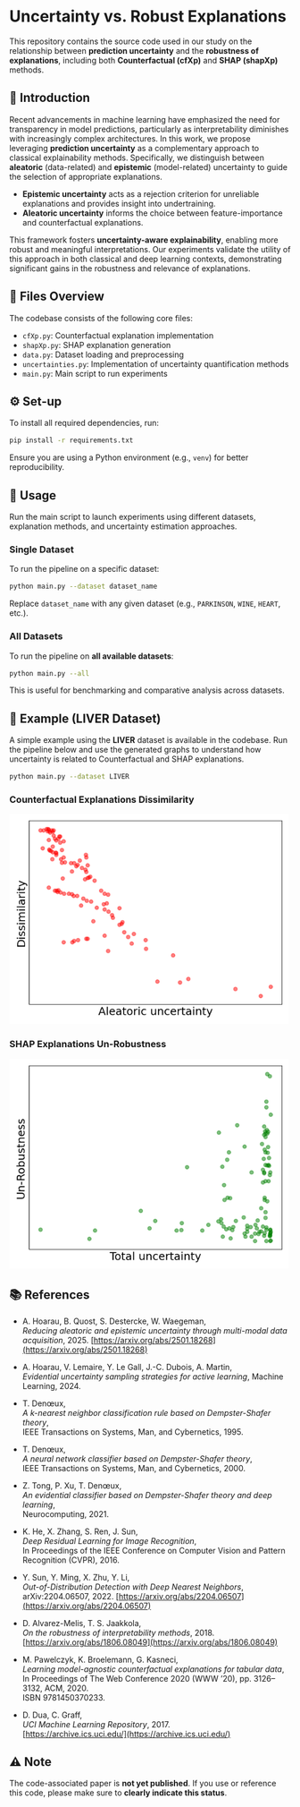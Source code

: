 # Uncertainty vs. Robust Explanations

This repository contains the source code used in our study on the relationship between **prediction uncertainty** and the **robustness of explanations**, including both **Counterfactual (cfXp)** and **SHAP (shapXp)** methods.

## 🧠 Introduction

Recent advancements in machine learning have emphasized the need for transparency in model predictions, particularly as interpretability diminishes with increasingly complex architectures. In this work, we propose leveraging **prediction uncertainty** as a complementary approach to classical explainability methods. Specifically, we distinguish between **aleatoric** (data-related) and **epistemic** (model-related) uncertainty to guide the selection of appropriate explanations.

- **Epistemic uncertainty** acts as a rejection criterion for unreliable explanations and provides insight into undertraining.
- **Aleatoric uncertainty** informs the choice between feature-importance and counterfactual explanations.

This framework fosters **uncertainty-aware explainability**, enabling more robust and meaningful interpretations. Our experiments validate the utility of this approach in both classical and deep learning contexts, demonstrating significant gains in the robustness and relevance of explanations.

## 📁 Files Overview

The codebase consists of the following core files:

- `cfXp.py`: Counterfactual explanation implementation  
- `shapXp.py`: SHAP explanation generation  
- `data.py`: Dataset loading and preprocessing  
- `uncertainties.py`: Implementation of uncertainty quantification methods  
- `main.py`: Main script to run experiments

## ⚙️ Set-up

To install all required dependencies, run:

```bash
pip install -r requirements.txt
```

Ensure you are using a Python environment (e.g., `venv`) for better reproducibility.

## 🚀 Usage

Run the main script to launch experiments using different datasets, explanation methods, and uncertainty estimation approaches.

### Single Dataset

To run the pipeline on a specific dataset:

```bash
python main.py --dataset dataset_name
```

Replace `dataset_name` with any given dataset (e.g., `PARKINSON`, `WINE`, `HEART`, etc.).

### All Datasets

To run the pipeline on **all available datasets**:

```bash
python main.py --all
```

This is useful for benchmarking and comparative analysis across datasets.

## 📌 Example (LIVER Dataset)

A simple example using the **LIVER** dataset is available in the codebase. Run the pipeline below and use the generated graphs to understand how uncertainty is related to Counterfactual and SHAP explanations.

```bash
python main.py --dataset LIVER
```
### Counterfactual Explanations Dissimilarity
<img src="figures/example/cf_liver_eknn.png" width="500" alt="Counterfactual" title="Counterfactual"/>

### SHAP Explanations Un-Robustness
<img src="figures/example/shap_liver_eknn.png" width="500" alt="SHAP" title="SHAP"/>

## 📚 References

- A. Hoarau, B. Quost, S. Destercke, W. Waegeman,  
  *Reducing aleatoric and epistemic uncertainty through multi-modal data acquisition*, 2025.
  [https://arxiv.org/abs/2501.18268](https://arxiv.org/abs/2501.18268)

- A. Hoarau, V. Lemaire, Y. Le Gall, J.-C. Dubois, A. Martin,  
  *Evidential uncertainty sampling strategies for active learning*, Machine Learning, 2024.

- T. Denœux,  
  *A k-nearest neighbor classification rule based on Dempster-Shafer theory*,  
  IEEE Transactions on Systems, Man, and Cybernetics, 1995.

- T. Denœux,  
  *A neural network classifier based on Dempster-Shafer theory*,  
  IEEE Transactions on Systems, Man, and Cybernetics, 2000.

- Z. Tong, P. Xu, T. Denœux,  
  *An evidential classifier based on Dempster-Shafer theory and deep learning*,  
  Neurocomputing, 2021.

- K. He, X. Zhang, S. Ren, J. Sun,  
  *Deep Residual Learning for Image Recognition*,  
  In Proceedings of the IEEE Conference on Computer Vision and Pattern Recognition (CVPR), 2016.

- Y. Sun, Y. Ming, X. Zhu, Y. Li,  
  *Out-of-Distribution Detection with Deep Nearest Neighbors*,  
  arXiv:2204.06507, 2022. [https://arxiv.org/abs/2204.06507](https://arxiv.org/abs/2204.06507)

- D. Alvarez-Melis, T. S. Jaakkola,  
  *On the robustness of interpretability methods*, 2018.  
  [https://arxiv.org/abs/1806.08049](https://arxiv.org/abs/1806.08049)

- M. Pawelczyk, K. Broelemann, G. Kasneci,  
  *Learning model-agnostic counterfactual explanations for tabular data*,  
  In Proceedings of The Web Conference 2020 (WWW ’20), pp. 3126–3132, ACM, 2020.  
  ISBN 9781450370233.

- D. Dua, C. Graff,  
  *UCI Machine Learning Repository*, 2017.  
  [https://archive.ics.uci.edu/](https://archive.ics.uci.edu/)


## ⚠️ Note

The code-associated paper is **not yet published**. If you use or reference this code, please make sure to **clearly indicate this status**.

